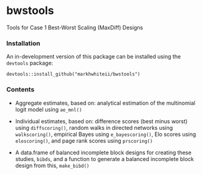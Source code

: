 # bwstools

Tools for Case 1 Best-Worst Scaling (MaxDiff) Designs

### Installation

An in-development version of this package can be installed using the `devtools` package:

```
devtools::install_github("markhwhiteii/bwstools")
```

### Contents

- Aggregate estimates, based on: analytical estimation of the multinomial logit model using `ae_mnl()`

- Individual estimates, based on: difference scores (best minus worst) using `diffscoring()`, random walks in directed networks using `walkscoring()`, empirical Bayes using `e_bayescoring()`, Elo scores using `eloscoring()`, and page rank scores using `prscoring()`

- A data.frame of balanced incomplete block designs for creating these studies, `bibds`, and a function to generate a balanced incomplete block design from this, `make_bibd()`
